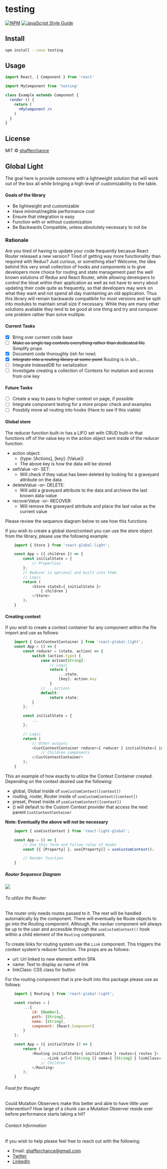 # testing

> 

[![NPM](https://img.shields.io/npm/v/testing.svg)](https://www.npmjs.com/package/testing) [![JavaScript Style Guide](https://img.shields.io/badge/code_style-standard-brightgreen.svg)](https://standardjs.com)

## Install

```bash
npm install --save testing
```

## Usage

```jsx
import React, { Component } from 'react'

import MyComponent from 'testing'

class Example extends Component {
  render () {
    return (
      <MyComponent />
    )
  }
}
```

## License

MIT © [shafferchance](https://github.com/shafferchance)
## Global Light
The goal here is provide someone with a lightweight solution that will work out of the box all while bringing a high level of customizability to the table.

#### Goals of the library
- Be lightweight and customizable
- Have minimal/negible performance cost
- Ensure that integration is easy
- Function with or without customization
- Be Backwards Compatible, unless absolutely necessary to not be

### Rationale 
Are you tired of having to update your code frequently becasue React 
Router released a new version? Tired of getting way more functionality than required with Redux? Just curious, or something else? Welcome, the idea
behind this very small collection of hooks and components is to give
developers more choice for routing and state management past the well 
known solutions of Redux and React Router, while allowing developers to
control the bloat within their application as well as not have to worry
about updating their code quite as frequently, so that developers may work
on what they want and not spend all day maintaining an old application.
Thus this library will remain backwards compatibile for most versions
and be split into modules to maintain small size if necessary. While 
they are many other solutions avaliable they tend to be good at one
thing and try and conquoer one problem rather than solve multiple. 

#### Current Tasks
- [x] Bring over current code base
- [ ] ~~Make so single tag controls everything rather than dedicated file~~ Simplify props
- [x] Document code thoroughly (ish for now)
- [x] ~~Integrate into a routing library at some point~~ Routing is in ish...
- [ ] Integrate IndexedDB for serialization
- [ ] Investigate creating a collection of Contexts for mutation and access from one key

#### Future Tasks
- [ ] Create a way to pass to higher context on page, if possible
- [ ] Integrate component testing for a more proper check and examples
- [ ] Possbily move all routing into hooks (Have to see if this viable)

#### Global store
The reducer function built-in has a LIFO set with CRUD built-in that functions 
off of the value key in the action object sent inside of the reducer function:
- action object:
    + {type: [Actions], [key]: [Value]}
    + The above key is how the data will be stored
- setValue -or- SET:
    + Will check if they value has been deleted by looking for a graveyard attribute
      on the data
- deleteValue -or- DELETE:
    + Will add a graveyard attribute to the data and archieve the last known data-value
- recoverValue -or- RECOVER:
    + Will remove the graveyard attribute and place the last value as the current value

Please review the sequence diagram below to see how this functions

If you wish to create a global store/context you can use the store object
from the library, please use the following example:
```javascript
    import { Store } from 'react-global-light';

    const App = ({ children }) => {
        const initialState = {
            // Properties
        };
        // Reducer is optional and built into them
        // Logic
        return (
            <Store stateI={ initialState }>
                { children }
            </Store>
        );
    }
```
#### Creating context
If you wish to create a context container for any component within the file import and use as follows:
```javascript
    import { CustContextContainer } from 'react-global-light';
    const App = () => {
        const reducer = (state, action) => {
            switch (action.type) {
                case action[String]:
                    // Logic
                    return {
                        ...state,
                        [key]: action.key
                    }
                // ...actions
                default:
                    return state;
            }
        };

        const initialState = {
            ...
        };

        // Logic
        return (
            // Other outputs
            <CustContextContainer reducer={ reducer } initialState={ initialState }>
                // Children components
            </CustContextContainer>
        );
    }
```

This an example of how exactly to utilize the Context Container created.
Depending on the context desired use the following:
- global, Global inside of `useCustomContext([context])`
- routing, router, Router inside of `useCustomContext([context])`
- preset, Preset inside of `useCustomContext([context])`
- () will default to the Custom Context provider that access the next parent `CustContextContainer`

**Note: Eventually the above will not be necessary**

```javascript
    import { useCustContext } from 'react-light-global';

    const App = () => {
        // Use this form and follow rules of hooks
        const [{ [Property] }, use[Property]] = useCustomContext();

        // Render function
    }
```
##### Router Sequence Diagram
[![](https://mermaid.ink/img/eyJjb2RlIjoic2VxdWVuY2VEaWFncmFtXG5cbkN1c3RvbUNvbnRleHQtPj4rQ3VzdG9tU3RvcmU6IFdoYXQgaXMgeW91ciBpbml0aWFsIHN0YXRlP1xuXG5DdXN0b21TdG9yZS0-PkN1c3RvbUNvbnRleHQ6IFJlZHVjZXIgYW5kIEluaXRpYWwgU3RhdGVcblxuQ3VzdG9tQ29udGV4dC0-PitDdXN0b21TdG9yZTogVmFsdWUgb2YgdXNlUmVkdWNlciBIb29rXG5cbkN1c3RvbVN0b3JlLS14Q29tcG9uZW50OiBXYWl0aW5nIGZvciBBY3Rpb24_IiwibWVybWFpZCI6eyJ0aGVtZSI6ImRlZmF1bHQifSwidXBkYXRlRWRpdG9yIjpmYWxzZX0)](https://mermaid-js.github.io/mermaid-live-editor/#/edit/eyJjb2RlIjoic2VxdWVuY2VEaWFncmFtXG5cbkN1c3RvbUNvbnRleHQtPj4rQ3VzdG9tU3RvcmU6IFdoYXQgaXMgeW91ciBpbml0aWFsIHN0YXRlP1xuXG5DdXN0b21TdG9yZS0-PkN1c3RvbUNvbnRleHQ6IFJlZHVjZXIgYW5kIEluaXRpYWwgU3RhdGVcblxuQ3VzdG9tQ29udGV4dC0-PitDdXN0b21TdG9yZTogVmFsdWUgb2YgdXNlUmVkdWNlciBIb29rXG5cbkN1c3RvbVN0b3JlLS14Q29tcG9uZW50OiBXYWl0aW5nIGZvciBBY3Rpb24_IiwibWVybWFpZCI6eyJ0aGVtZSI6ImRlZmF1bHQifSwidXBkYXRlRWRpdG9yIjpmYWxzZX0)

###### To utilize the Router
The router only needs routes passed to it. The rest will be handled automatically by the component. There 
will eventually be Route objects to go into the Routing component. Although, the navbar component will 
always be up to the user and accessible through the `useCustomContext()` hook within a 
child element of the `Routing` component. 

To create links for routing system use the `Link` component. This triggers
the context system's reducer function. The props are as follows:
- url: Url linked to new element within SPA
- name: Text to display as name of link 
- linkClass: CSS class for button

For the routing component that is pre-built into this package please use as follows:
```javascript
    import { Routing } from 'react-global-light';

    const routes = [
        ...{
            id: [Number],
            path: [String],
            name: [String],
            component: [React.Component]
        }
    ];

    const App = ({ initialState }) => {
        return (
            <Routing initialState={ initialState } routes={ routes }>
                ...<Link url={ [String ]} name={ [String] } linkClass={[String] }/>
                // Children
            </Routing>
        );
    }
```

###### Food for thought
Could Mutation Observers make this better and able to have little user intervention?
How large of a chunk can a Mutation Observer reside over before performance starts taking a hit?

###### Contact Information
If you wish to help please feel free to reach out with the following:
- Email: [shafferchance@gmail.com](mailto:shafferchance@gmail.com)
- [Twitter](https://twitter.com/shafferchance)
- [LinkedIn](https://www.linkedin.com/in/chance-shaffer-2b1511128/)

